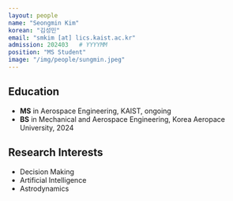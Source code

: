 ```yaml
---
layout: people
name: "Seongmin Kim"
korean: "김성민"
email: "smkim [at] lics.kaist.ac.kr"
admission: 202403   # YYYYMM
position: "MS Student"
image: "/img/people/sungmin.jpeg"
---
```


## Education

- **MS** in Aerospace Engineering, KAIST, ongoing
- **BS** in Mechanical and Aerospace Engineering, Korea Aeropace University, 2024

## Research Interests

- Decision Making
- Artificial Intelligence
- Astrodynamics
